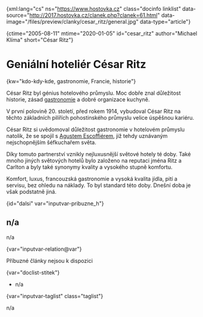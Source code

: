 
{xml:lang="cs" ns="https://www.hostovka.cz" class="docinfo linklist" data-source="http://2017.hostovka.cz/clanek.php?clanek=61.html" data-image="/files/preview/clanky/cesar_ritz/general.jpg" data-type="article"}

{ctime="2005-08-11" mtime="2020-01-05" id="cesar_ritz" author="Michael Klíma" short="César Ritz"}

# Geniální hoteliér César Ritz

<!-- generated attribute kw by user_updatekw.sh on 2021-01-05, do not edit -->

{kw="kdo-kdy-kde, gastronomie, Francie, historie"}

César Ritz byl génius hotelového průmyslu. Moc dobře znal důležitost historie, zásad [gastronomie][1] a dobré organizace kuchyně.

V první polovině 20. století, před rokem 1914, vybudoval César Ritz na těchto základních pilířích pohostinského průmyslu velice úspěšnou kariéru.

César Ritz si uvědomoval důležitost gastronomie v hotelovém průmyslu natolik, že se spojil s [Agustem Escoffiérem][2], již tehdy uznávaným nejschopnějším šéfkuchařem světa.

Díky tomuto partnerství vznikly nejluxusnější světové hotely té doby. Také mnoho jiných světových hotelů bylo založeno na reputaci jména Ritz a Carlton a byly také synonymy kvality a vysokého stupně komfortu.

Komfort, luxus, francouzská gastronomie a vysoká kvalita jídla, pití a servisu, bez ohledu na náklady. To byl standard této doby. Dnešní doba je však podstatně jiná.

{id="dalsi" var="inputvar-pribuzne_h"}

## n/a

n/a

{var="inputvar-relation@var"}

Příbuzné články nejsou k dispozici

{var="doclist-stitek"}

  * n/a

{var="inputvar-taglist" class="taglist"}

n/a

 [1]: gastronomie
 [2]: auguste_escoffier

